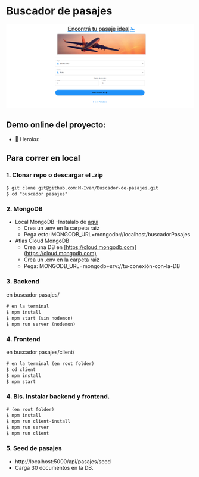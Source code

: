 # Buscador de pasajes

![buscador](buscadorPasajes.png)

## Demo online del proyecto:

- :rocket: Heroku:

## Para correr en local

### 1. Clonar repo o descargar el .zip

```
$ git clone git@github.com:M-Ivan/Buscador-de-pasajes.git
$ cd "buscador pasajes"
```

### 2. MongoDB

- Local MongoDB
  -Instalalo de [aquí](https://www.mongodb.com/try/download/community)
  - Crea un .env en la carpeta raiz
  - Pega esto: MONGODB_URL=mongodb://localhost/buscadorPasajes
- Atlas Cloud MongoDB
  - Crea una DB en [https://cloud.mongodb.com](https://cloud.mongodb.com)
  - Crea un .env en la carpeta raiz
  - Pega: MONGODB_URL=mongodb+srv://tu-conexión-con-la-DB

### 3. Backend

en buscador pasajes/

```
# en la terminal
$ npm install
$ npm start (sin nodemon)
$ npm run server (nodemon)
```

### 4. Frontend

en buscador pasajes/client/

```
# en la terminal (en root folder)
$ cd client
$ npm install
$ npm start
```

### 4. Bis. Instalar backend y frontend.

```
# (en root folder)
$ npm install
$ npm run client-install
$ npm run server
$ npm run client
```

### 5. Seed de pasajes

- http://localhost:5000/api/pasajes/seed
- Carga 30 documentos en la DB.
